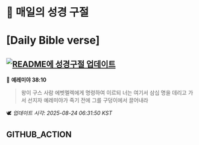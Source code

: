 # 🙏 매일의 성경 구절
# [Daily Bible verse]
## [![README에 성경구절 업데이트](https://github.com/DONGSUKA/first_test/actions/workflows/update-readme-bible.yml/badge.svg)](https://github.com/DONGSUKA/first_test/actions/workflows/update-readme-bible.yml)
<!-- START_BIBLE_VERSE -->
📖 **예레미야 38:10**
> 왕이 구스 사람 에벳멜렉에게 명령하여 이르되 너는 여기서 삼십 명을 데리고 가서 선지자 예레미야가 죽기 전에 그를 구덩이에서 끌어내라

🕊️ _업데이트 시각: 2025-08-24 06:31:50 KST_
  <!-- END_BIBLE_VERSE -->
## GITHUB_ACTION
